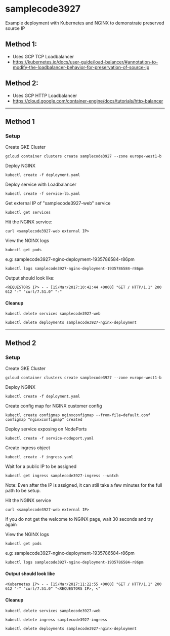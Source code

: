 # samplecode3927
Example deployment with Kubernetes and NGINX to demonstrate preserved source IP

## Method 1:
  * Uses GCP TCP Loadbalancer
  * https://kubernetes.io/docs/user-guide/load-balancer/#annotation-to-modify-the-loadbalancer-behavior-for-preservation-of-source-ip


## Method 2:
  * Uses GCP HTTP Loadbalancer
  * https://cloud.google.com/container-engine/docs/tutorials/http-balancer

---

## Method 1

### Setup

Create GKE Cluster

```
gcloud container clusters create samplecode3927 --zone europe-west1-b
```

Deploy NGINX

```
kubectl create -f deployment.yaml
```

Deploy service with Loadbalancer

```
kubectl create -f service-lb.yaml
```

Get external IP of "samplecode3927-web" service

```
kubectl get services
```

Hit the NGINX service:

```
curl <samplecode3927-web external IP>
```

View the NGINX logs

```
kubectl get pods
```

e.g: samplecode3927-nginx-deployment-1935786584-r86pm

```
kubectl logs samplecode3927-nginx-deployment-1935786584-r86pm
```

Output should look like:

```
<REQUESTORS IP> - - [15/Mar/2017:10:42:44 +0000] "GET / HTTP/1.1" 200 612 "-" "curl/7.51.0" "-"
```

#### Cleanup

```
kubectl delete services samplecode3927-web
```
```
kubectl delete deployments samplecode3927-nginx-deployment
```

---

## Method 2

### Setup

Create GKE Cluster

```
gcloud container clusters create samplecode3927 --zone europe-west1-b
```

Deploy NGINX

```
kubectl create -f deployment.yaml
```

Create config map for NGINX customer config

```
kubectl create configmap nginxconfigmap --from-file=default.conf
configmap "nginxconfigmap" created
```

Deploy service exposing on NodePorts

```
kubectl create -f service-nodeport.yaml
```

Create ingress object

```
kubectl create -f ingress.yaml
```

Wait for a public IP to be assigned

```
kubectl get ingress samplecode3927-ingress --watch
```

Note: Even after the IP is assigned, it can still take a few minutes for the full path to be setup.


Hit the NGINX service

```
curl <samplecode3927-web external IP>
```

If you do not get the welcome to NGINX page, wait 30 seconds and try again


View the NGINX logs

```
kubectl get pods
```

e.g: samplecode3927-nginx-deployment-1935786584-r86pm

```
kubectl logs samplecode3927-nginx-deployment-1935786584-r86pm
```

#### Output should look like

```
<Kubernetes IP> - - [15/Mar/2017:11:22:55 +0000] "GET / HTTP/1.1" 200 612 "-" "curl/7.51.0" "<REQUESTORS IP>, <"
```

#### Cleanup

```
kubectl delete services samplecode3927-web
```

```
kubectl delete ingress samplecode3927-ingress
```

```
kubectl delete deployments samplecode3927-nginx-deployment
```
